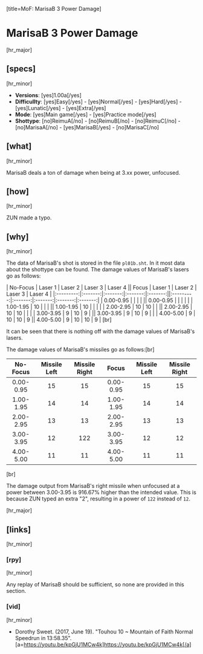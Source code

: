 [title=MoF: MarisaB 3 Power Damage]
# MarisaB 3 Power Damage

[hr_major] 
## [specs]
[hr_minor]  

* **Versions**: [yes]1.00a[/yes] 
* **Difficullty**: [yes]Easy[/yes] - [yes]Normal[/yes] - [yes]Hard[/yes] - [yes]Lunatic[/yes] - [yes]Extra[/yes]
* **Mode**: [yes]Main game[/yes] - [yes]Practice mode[/yes]
* **Shottype**: [no]ReimuA[/no] - [no]ReimuB[/no] - [no]ReimuC[/no] - [no]MarisaA[/no] - [yes]MarisaB[/yes] - [no]MarisaC[/no]

## [what]
[hr_minor]

MarisaB deals a ton of damage when being at 3.xx power, unfocused.

## [how]
[hr_minor]

ZUN made a typo.

## [why]
[hr_minor]

The data of MarisaB's shot is stored in the file ``pl01b.sht``. In it most data about the shottype can be found. The damage values of MarisaB's lasers go as follows:

|   No-Focus   | Laser 1 | Laser 2 | Laser 3 | Laser 4 ||   Focus   | Laser 1 | Laser 2 | Laser 3 | Laser 4 |
|:---------:|:-------:|:-------:|:-------:|:-------:||:---------:|:-------:|:-------:|:-------:|:-------:|
| 0.00-0.95 |         |         |         |         || 0.00-0.95 |         |         |         |         |
| 1.00-1.95 |    10   |         |         |         || 1.00-1.95 |    10   |         |         |         |
| 2.00-2.95 |    10   |    10   |         |         || 2.00-2.95 |    10   |    10   |         |         |
| 3.00-3.95 |    9    |    10   |    9    |         || 3.00-3.95 |    9    |    10   |    9    |         |
| 4.00-5.00 |    9    |    10   |    10   |    9    || 4.00-5.00 |    9    |    10   |    10   |    9    |
[br]

It can be seen that there is nothing off with the damage values of MarisaB's lasers.

The damage values of MarisaB's missiles go as follows:[br]

|   No-Focus   | Missile Left | Missile Right | Focus | Missile Left | Missile Right|
|:---------:|:--------:|:-------:|:-------:|:-------:|:-------:|
| 0.00-0.95 |    15    |     15    |    0.00-0.95     |    15     | 15 |
| 1.00-1.95 |    14    |     14    |    1.00-1.95     |     14    | 14 |
| 2.00-2.95 |    13    |    13   |      2.00-2.95   |     13    | 13 |
| 3.00-3.95 |    12    |    122   |    3.00-3.95    |    12     | 12 |
| 4.00-5.00 |    11    |    11   |   4.00-5.00   |    11    | 11 |
[br]

The damage output from MarisaB's right missile when unfocused at a power between 3.00-3.95 is 916.67%  higher than the intended value. This is because ZUN typed an extra "2", resulting in a power of ``122`` instead of ``12``.


[hr_major]
## [links]
[hr_minor]
### [rpy]
[hr_minor]

Any replay of MarisaB should be sufficient, so none are provided in this section.

### [vid]
[hr_minor]

+ Dorothy Sweet. (2017, June 19). "Touhou 10 ~ Mountain of Faith Normal Speedrun in 13:58.35". [a=https://youtu.be/kpGjU1MCw4k]https://youtu.be/kpGjU1MCw4k[/a]